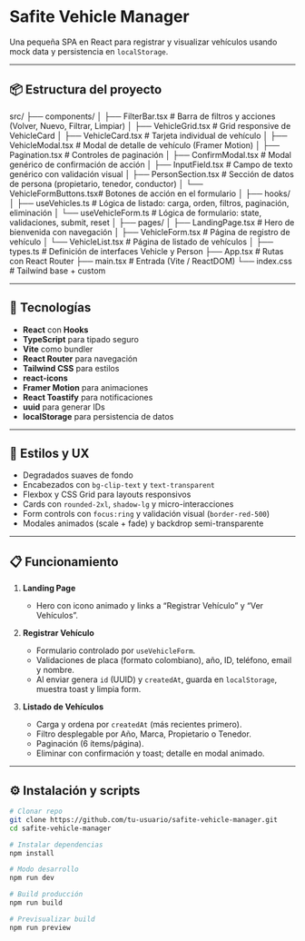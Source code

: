 # Safite Vehicle Manager

Una pequeña SPA en React para registrar y visualizar vehículos usando mock data y persistencia en `localStorage`.

---

## 📦 Estructura del proyecto
src/ ├── components/ │ ├── FilterBar.tsx # Barra de filtros y acciones (Volver, Nuevo, Filtrar, Limpiar) │ ├── VehicleGrid.tsx # Grid responsive de VehicleCard │ ├── VehicleCard.tsx # Tarjeta individual de vehículo │ ├── VehicleModal.tsx # Modal de detalle de vehículo (Framer Motion) │ ├── Pagination.tsx # Controles de paginación │ ├── ConfirmModal.tsx # Modal genérico de confirmación de acción │ ├── InputField.tsx # Campo de texto genérico con validación visual │ ├── PersonSection.tsx # Sección de datos de persona (propietario, tenedor, conductor) │ └── VehicleFormButtons.tsx# Botones de acción en el formulario │ ├── hooks/ │ ├── useVehicles.ts # Lógica de listado: carga, orden, filtros, paginación, eliminación │ └── useVehicleForm.ts # Lógica de formulario: state, validaciones, submit, reset │ ├── pages/ │ ├── LandingPage.tsx # Hero de bienvenida con navegación │ ├── VehicleForm.tsx # Página de registro de vehículo │ └── VehicleList.tsx # Página de listado de vehículos │ ├── types.ts # Definición de interfaces Vehicle y Person ├── App.tsx # Rutas con React Router ├── main.tsx # Entrada (Vite / ReactDOM) └── index.css # Tailwind base + custom


---

## 🚀 Tecnologías

- **React** con **Hooks**  
- **TypeScript** para tipado seguro  
- **Vite** como bundler  
- **React Router** para navegación  
- **Tailwind CSS** para estilos  
- **react-icons**  
- **Framer Motion** para animaciones  
- **React Toastify** para notificaciones  
- **uuid** para generar IDs  
- **localStorage** para persistencia de datos  

---

## 🎨 Estilos y UX

- Degradados suaves de fondo  
- Encabezados con `bg-clip-text` y `text-transparent`  
- Flexbox y CSS Grid para layouts responsivos  
- Cards con `rounded-2xl`, `shadow-lg` y micro-interacciones  
- Form controls con `focus:ring` y validación visual (`border-red-500`)  
- Modales animados (scale + fade) y backdrop semi-transparente  

---

## 📋 Funcionamiento

1. **Landing Page**  
   - Hero con icono animado y links a “Registrar Vehículo” y “Ver Vehículos”.

2. **Registrar Vehículo**  
   - Formulario controlado por `useVehicleForm`.  
   - Validaciones de placa (formato colombiano), año, ID, teléfono, email y nombre.  
   - Al enviar genera `id` (UUID) y `createdAt`, guarda en `localStorage`, muestra toast y limpia form.

3. **Listado de Vehículos**  
   - Carga y ordena por `createdAt` (más recientes primero).  
   - Filtro desplegable por Año, Marca, Propietario o Tenedor.  
   - Paginación (6 ítems/página).  
   - Eliminar con confirmación y toast; detalle en modal animado.

---

## ⚙️ Instalación y scripts

```bash
# Clonar repo
git clone https://github.com/tu-usuario/safite-vehicle-manager.git
cd safite-vehicle-manager

# Instalar dependencias
npm install

# Modo desarrollo
npm run dev

# Build producción
npm run build

# Previsualizar build
npm run preview

